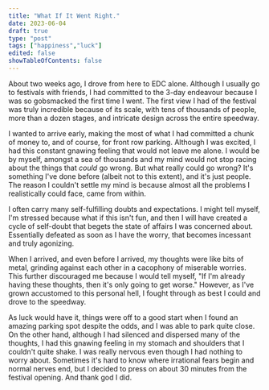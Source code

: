 ```yaml
---
title: "What If It Went Right."
date: 2023-06-04
draft: true
type: "post"
tags: ["happiness","luck"]
edited: false
showTableOfContents: false
---
```


About two weeks ago, I drove from here to EDC alone. Although I usually go to festivals with friends, I had committed to the 3-day endeavour because I was so gobsmacked the first time I went. The first view I had of the festival was truly incredible because of its scale, with tens of thousands of people, more than a dozen stages, and intricate design across the entire speedway.

I wanted to arrive early, making the most of what I had committed a chunk of money to, and of course, for front row parking. Although I was excited, I had this constant gnawing feeling that would not leave me alone. I would be by myself, amongst a sea of thousands and my mind would not stop racing about the things that *could* go wrong. But what really could go wrong? It's something I've done before (albeit not to this extent), and it's just people. The reason I couldn't settle my mind is because almost all the problems I realistically could face, came from within.

I often carry many self-fulfilling doubts and expectations. I might tell myself, I'm stressed because what if this isn't fun, and then I will have created a cycle of self-doubt that begets the state of affairs I was concerned about. Essentially defeated as soon as I have the worry, that becomes incessant and truly agonizing.

When I arrived, and even before I arrived, my thoughts were like bits of metal, grinding against each other in a cacophony of miserable worries. This further discouraged me because I would tell myself, "If I'm already having these thoughts, then it's only going to get worse." However, as I've grown accustomed to this personal hell, I fought through as best I could and drove to the speedway.

As luck would have it, things were off to a good start when I found an amazing parking spot despite the odds, and I was able to park quite close. On the other hand, although I had silenced and dispersed many of the thoughts, I had this gnawing feeling in my stomach and shoulders that I couldn't quite shake. I was really nervous even though I had nothing to worry about. Sometimes it's hard to know where irrational fears begin and normal nerves end, but I decided to press on about 30 minutes from the festival opening. And thank god I did.
